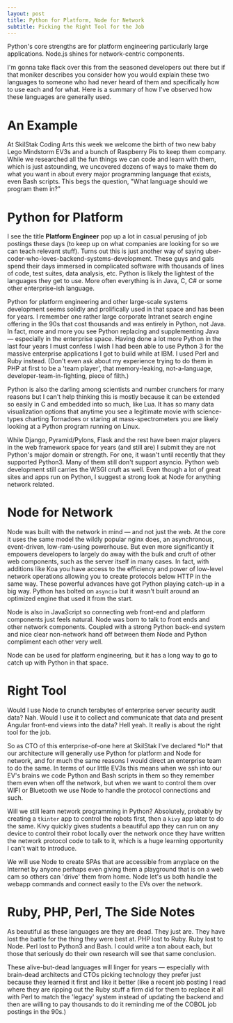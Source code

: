 ```yaml
---
layout: post
title: Python for Platform, Node for Network
subtitle: Picking the Right Tool for the Job
---
```


Python's core strengths are for platform engineering particularly large
applications. Node.js shines for network-centric components.

I'm gonna take flack over this from the seasoned developers out there
but if that moniker describes you consider how you would explain these
two languages to someone who had never heard of them and specifically
how to use each and for what. Here is a summary of how I've observed
how these languages are generally used.

An Example
==========
At SkilStak Coding Arts this week we welcome the birth of two new baby Lego
Mindstorm EV3s and a bunch of Raspberry Pis to keep them company. While
we researched all the fun things we can code and learn with them, which
is just astounding, we uncovered dozens of ways to make them do what
you want in about every major programming language that exists, even
Bash scripts. This begs the question, "What language should we program
them in?"

Python for Platform
===================
I see the title **Platform Engineer** pop up a lot in casual perusing of
job postings these days (to keep up on what companies are looking for
so we can teach relevant stuff). Turns out this is just another way of
saying uber-coder-who-loves-backend-systems-development. These guys and
gals spend their days immersed in complicated software with thousands
of lines of code, test suites, data analysis, etc. Python is likely the
lightest of the languages they get to use. More often everything is in
Java, C, C# or some other enterprise-ish language.

Python for platform engineering and other large-scale systems development
seems solidly and prolifically used in that space and has been for years.
I remember one rather large corporate Intranet search engine offering in
the 90s that cost thousands and was entirely in Python, not Java. In fact,
more and more you see Python replacing and supplementing Java &mdash;
especially in the enterprise space. Having done a lot more Python in the
last four years I must confess I wish I had been able to use Python 3
for the massive enterprise applications I got to build while at IBM. I
used Perl and Ruby instead. (Don't even ask about my experience trying
to do them in PHP at first to be a 'team player', that memory-leaking,
not-a-language, developer-team-in-fighting, piece of filth.)

Python is also the darling among scientists and number crunchers for
many reasons but I can't help thinking this is mostly because it can be
extended so easily in C and embedded into so much, like Lua. It has so
many data visualization options that anytime you see a legitimate movie
with science-types charting Tornadoes or staring at mass-spectrometers
you are likely looking at a Python program running on Linux.

While Django, Pyramid/Pylons, Flask and the rest have been major players
in the web framework space for years (and still are) I submit they are not
Python's major domain or strength. For one, it wasn't until recently that
they supported Python3. Many of them still don't support asyncio. Python
web development still carries the WSGI cruft as well. Even though a lot
of great sites and apps run on Python, I suggest a strong look at Node
for anything network related.

Node for Network
================
Node was built with the network in mind &mdash; and not just the
web. At the core it uses the same model the wildly popular nginx does,
an asynchronous, event-driven, low-ram-using powerhouse. But even more
significantly it empowers developers to largely do away with the bulk and
cruft of other web components, such as the server itself in many cases. In
fact, with additions like Koa you have access to the efficiency and power
of low-level network operations allowing you to create protocols below
HTTP in the same way. These powerful advances have got Python playing
catch-up in a big way. Python has bolted on `asyncio` but it wasn't built
around an optimized engine that used it from the start.

Node is also in JavaScript so connecting web front-end and platform
components just feels natural. Node was born to talk to front ends and
other network components. Coupled with a strong Python back-end system and
nice clear non-network hand off between them Node and Python compliment
each other very well.

Node can be used for platform engineering, but it has a long way to
go to catch up with Python in that space.


Right Tool
==========
Would I use Node to crunch terabytes of enterprise server security
audit data? Nah. Would I use it to collect and communicate that data
and present Angular front-end views into the data? Hell yeah. It really is
about the right tool for the job.

So as CTO of this enterprise-of-one here at SkilStak I've declared \*lol\*
that our architecture will generally use Python for platform and Node for
network, and for much the same reasons I would direct an enterprise team
to do the same. In terms of our little EV3s this means when we ssh into
our EV's brains we code Python and Bash scripts in them so they remember
them even when off the network, but when we want to control them over
WIFI or Bluetooth we use Node to handle the protocol connections and such.

Will we still learn network programming in Python? Absolutely, probably
by creating a `tkinter` app to control the robots first, then a `kivy`
app later to do the same. Kivy quickly gives students a beautiful app
they can run on any device to control their robot locally over the
network once they have written the network protocol code to talk to it,
which is a huge learning opportunity I can't wait to introduce.

We will use Node to create SPAs that are accessible from anyplace on the
Internet by anyone perhaps even giving them a playground that is on a web
cam so others can 'drive' them from home. Node let's us both handle the
webapp commands and connect easily to the EVs over the network.

Ruby, PHP, Perl, The Side Notes
===============================
As beautiful as these languages are they are dead. They just are. They
have lost the battle for the thing they were best at. PHP lost to
Ruby. Ruby lost to Node. Perl lost to Python3 and Bash. I could write
a ton about each, but those that seriously do their own research will
see that same conclusion.

These alive-but-dead languages will linger for years &mdash; especially
with brain-dead architects and CTOs picking technology they prefer just
because they learned it first and like it better (like a recent job
posting I read where they are ripping out the Ruby stuff a firm did for
them to replace it all with Perl to match the 'legacy' system instead
of updating the backend and then are willing to pay thousands to do it
reminding me of the COBOL job postings in the 90s.)
